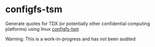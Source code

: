 # configfs-tsm

Generate quotes for TDX (or potentially other confidential computing platforms) using linux [configfs-tsm](https://www.kernel.org/doc/Documentation/ABI/testing/configfs-tsm)

Warning: This is a work-in-progress and has not been audited
